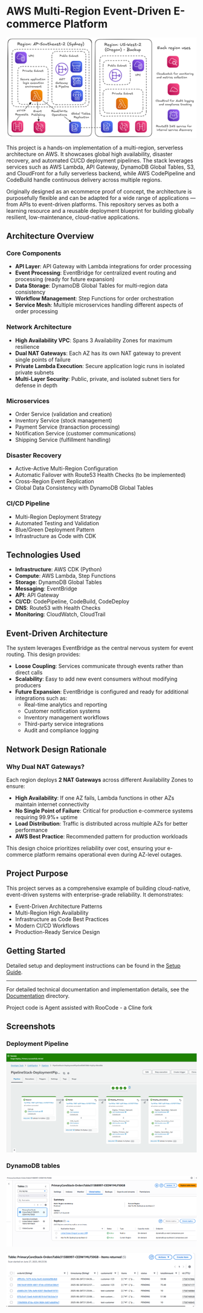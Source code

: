# AWS Multi-Region Event-Driven E-commerce Platform

![Architecture Overview](screenshots/AWS-multiregion-ecommerce.png)

This project is a hands-on implementation of a multi-region, serverless architecture on AWS. It showcases global high availability, disaster recovery, and automated CI/CD deployment pipelines. The stack leverages services such as AWS Lambda, API Gateway, DynamoDB Global Tables, S3, and CloudFront for a fully serverless backend, while AWS CodePipeline and CodeBuild handle continuous delivery across multiple regions.

Originally designed as an ecommerce proof of concept, the architecture is purposefully flexible and can be adapted for a wide range of applications — from APIs to event-driven platforms. This repository serves as both a learning resource and a reusable deployment blueprint for building globally resilient, low-maintenance, cloud-native applications.

## Architecture Overview

### Core Components

- **API Layer**: API Gateway with Lambda integrations for order processing
- **Event Processing**: EventBridge for centralized event routing and processing (ready for future expansion)
- **Data Storage**: DynamoDB Global Tables for multi-region data consistency
- **Workflow Management**: Step Functions for order orchestration
- **Service Mesh**: Multiple microservices handling different aspects of order processing

### Network Architecture

- **High Availability VPC**: Spans 3 Availability Zones for maximum resilience
- **Dual NAT Gateways**: Each AZ has its own NAT gateway to prevent single points of failure
- **Private Lambda Execution**: Secure application logic runs in isolated private subnets
- **Multi-Layer Security**: Public, private, and isolated subnet tiers for defense in depth

### Microservices

- Order Service (validation and creation)
- Inventory Service (stock management)
- Payment Service (transaction processing)
- Notification Service (customer communications)
- Shipping Service (fulfillment handling)

### Disaster Recovery

- Active-Active Multi-Region Configuration
- Automatic Failover with Route53 Health Checks (to be implemented)
- Cross-Region Event Replication
- Global Data Consistency with DynamoDB Global Tables

### CI/CD Pipeline

- Multi-Region Deployment Strategy
- Automated Testing and Validation
- Blue/Green Deployment Pattern
- Infrastructure as Code with CDK

## Technologies Used

- **Infrastructure**: AWS CDK (Python)
- **Compute**: AWS Lambda, Step Functions
- **Storage**: DynamoDB Global Tables
- **Messaging**: EventBridge
- **API**: API Gateway
- **CI/CD**: CodePipeline, CodeBuild, CodeDeploy
- **DNS**: Route53 with Health Checks
- **Monitoring**: CloudWatch, CloudTrail

## Event-Driven Architecture

The system leverages EventBridge as the central nervous system for event routing. This design provides:

- **Loose Coupling**: Services communicate through events rather than direct calls
- **Scalability**: Easy to add new event consumers without modifying producers
- **Future Expansion**: EventBridge is configured and ready for additional integrations such as:
  - Real-time analytics and reporting
  - Customer notification systems
  - Inventory management workflows
  - Third-party service integrations
  - Audit and compliance logging

## Network Design Rationale

### Why Dual NAT Gateways?

Each region deploys **2 NAT Gateways** across different Availability Zones to ensure:

- **High Availability**: If one AZ fails, Lambda functions in other AZs maintain internet connectivity
- **No Single Point of Failure**: Critical for production e-commerce systems requiring 99.9%+ uptime
- **Load Distribution**: Traffic is distributed across multiple AZs for better performance
- **AWS Best Practice**: Recommended pattern for production workloads

This design choice prioritizes reliability over cost, ensuring your e-commerce platform remains operational even during AZ-level outages.

## Project Purpose

This project serves as a comprehensive example of building cloud-native, event-driven systems with enterprise-grade reliability. It demonstrates:

- Event-Driven Architecture Patterns
- Multi-Region High Availability
- Infrastructure as Code Best Practices
- Modern CI/CD Workflows
- Production-Ready Service Design

## Getting Started

Detailed setup and deployment instructions can be found in the [Setup Guide](docs/setup.md).

---

For detailed technical documentation and implementation details, see the [Documentation](docs/) directory.

Project code is Agent assisted with RooCode - a Cline fork

## Screenshots

### Deployment Pipeline

![Deployment Pipeline](screenshots/codepipeline-console.png)

### DynamoDB tables

![DynamoDB global tables](screenshots/tables-console.png)

![Order ID's in table](screenshots/orderid-console.png)
